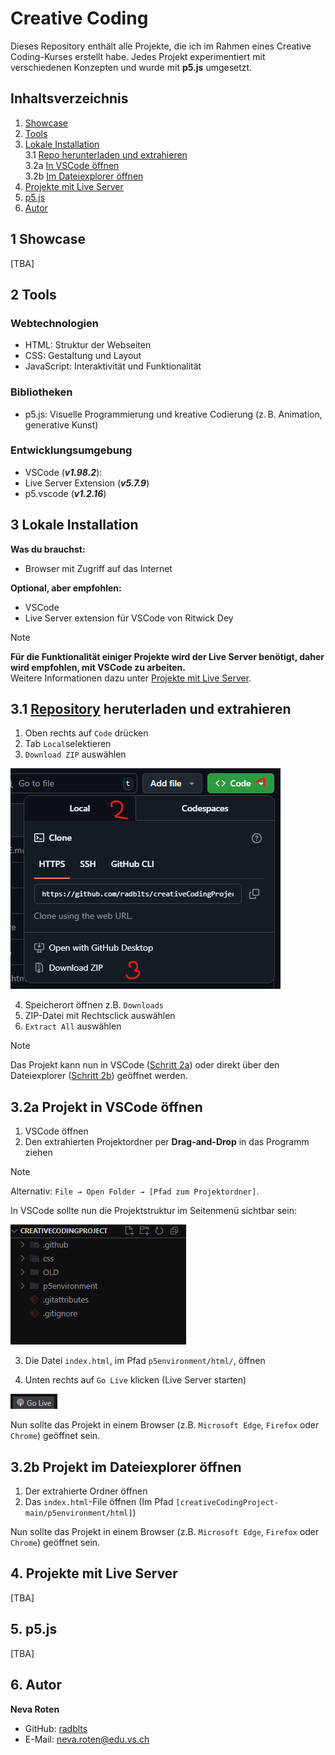 # Creative Coding

Dieses Repository enthält alle Projekte, die ich im Rahmen eines Creative Coding-Kurses erstellt habe. Jedes Projekt experimentiert mit verschiedenen Konzepten und wurde mit **p5.js** umgesetzt.

## Inhaltsverzeichnis

1. [Showcase](#1-showcase)
2. [Tools]()
3. [Lokale Installation](#2-lokale-installation)\
   3.1 [Repo herunterladen und extrahieren](#21-github-repo-heruterladen-und-extrahieren)\
   3.2a [In VSCode öffnen](#22a-projekt-in-vscode-öffnen)\
   3.2b [Im Dateiexplorer öffnen](#22b-projekt-im-dateiexplorer-öffnen)
4. [Projekte mit Live Server](#3-projekte-mit-live-server)
5. [p5.js](#4-p5js)
6. [Autor](#5-autor)

## 1 Showcase
[TBA]

## 2 Tools

### Webtechnologien
- HTML: Struktur der Webseiten
- CSS: Gestaltung und Layout
- JavaScript: Interaktivität und Funktionalität

### Bibliotheken
- p5.js: Visuelle Programmierung und kreative Codierung (z. B. Animation, generative Kunst)

### Entwicklungsumgebung
- VSCode (***v1.98.2***):
- Live Server Extension (***v5.7.9***)
- p5.vscode (***v1.2.16***)

## 3 Lokale Installation

**Was du brauchst:**

- Browser mit Zugriff auf das Internet

**Optional, aber empfohlen:**

- VSCode
- Live Server extension für VSCode von Ritwick Dey

> [!NOTE]
> **Für die Funktionalität einiger Projekte wird der Live Server benötigt, daher wird empfohlen, mit VSCode zu arbeiten.** \
> Weitere Informationen dazu unter [Projekte mit Live Server]().

## 3.1 [Repository](https://github.com/radblts/creativeCoding) heruterladen und extrahieren

1. Oben rechts auf `Code` drücken
2. Tab `Local`selektieren
3. `Download ZIP` auswählen

![Bild](assets/img1.png)

4. Speicherort öffnen z.B. `Downloads`
5. ZIP-Datei mit Rechtsclick auswählen
6. `Extract All` auswählen

> [!NOTE]
>Das Projekt kann nun in VSCode ([Schritt 2a](#32a-projekt-in-vscode-öffnen)) oder direkt über den Dateiexplorer ([Schritt 2b](#32b-projekt-im-dateiexplorer-öffnen)) geöffnet werden. 

## 3.2a Projekt in VSCode öffnen

1. VSCode öffnen
2. Den extrahierten Projektordner per **Drag-and-Drop** in das Programm ziehen

> [!NOTE]
> Alternativ: `File → Open Folder → [Pfad zum Projektordner]`.

In VSCode sollte nun die Projektstruktur im Seitenmenü sichtbar sein:

![Bild](assets/img2.png)

3. Die Datei `index.html`, im Pfad `p5environment/html/`, öffnen

4. Unten rechts auf `Go Live` klicken (Live Server starten)

![Bild](assets/img3.png)

Nun sollte das Projekt in einem Browser (z.B. `Microsoft Edge`, `Firefox` oder `Chrome`) geöffnet sein.

## 3.2b Projekt im Dateiexplorer öffnen

1. Der extrahierte Ordner öffnen
2. Das `index.html`-File öffnen (Im Pfad `[creativeCodingProject-main/p5environment/html]`)

Nun sollte das Projekt in einem Browser (z.B. `Microsoft Edge`, `Firefox` oder `Chrome`) geöffnet sein.


## 4. Projekte mit Live Server
[TBA]

## 5. p5.js
[TBA]

## 6. Autor

**Neva Roten**

- GitHub: [radblts](https://github.com/radblts)
- E-Mail: neva.roten@edu.vs.ch
